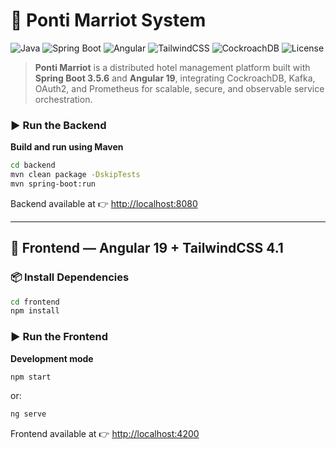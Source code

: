# 🏨 Ponti Marriot System

![Java](https://img.shields.io/badge/Java-17-blue.svg)
![Spring Boot](https://img.shields.io/badge/Spring_Boot-3.5.6-brightgreen.svg)
![Angular](https://img.shields.io/badge/Angular-19-red.svg)
![TailwindCSS](https://img.shields.io/badge/TailwindCSS-4.1-38BDF8.svg)
![CockroachDB](https://img.shields.io/badge/CockroachDB-24.x-purple.svg)
![License](https://img.shields.io/badge/license-MIT-lightgrey.svg)

> **Ponti Marriot** is a distributed hotel management platform built with **Spring Boot 3.5.6** and **Angular 19**, integrating CockroachDB, Kafka, OAuth2, and Prometheus for scalable, secure, and observable service orchestration.

### ▶️ Run the Backend

**Build and run using Maven**

```bash
cd backend
mvn clean package -DskipTests
mvn spring-boot:run
```

Backend available at 👉 [http://localhost:8080](http://localhost:8080)

---

## 💅 Frontend — Angular 19 + TailwindCSS 4.1

### 📦 Install Dependencies

```bash
cd frontend
npm install
```

### ▶️ Run the Frontend

**Development mode**

```bash
npm start
```

or:

```bash
ng serve 
```

Frontend available at 👉 [http://localhost:4200](http://localhost:4200)
